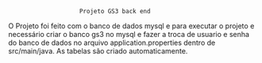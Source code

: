 						Projeto GS3 back end
O Projeto foi feito com o banco de dados mysql e para executar o projeto e necessário criar o banco gs3 no mysql e fazer a troca de usuario e senha do banco de dados no arquivo application.properties dentro de src/main/java.
As tabelas são criado automaticamente.